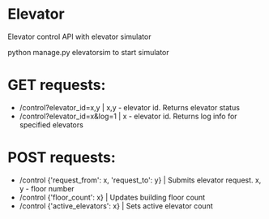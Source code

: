 # Elevator
Elevator control API with elevator simulator

python manage.py elevatorsim to start simulator

# GET requests:
* /control?elevator_id=x,y | x,y - elevator id. Returns elevator status
* /control?elevator_id=x&log=1 | x - elevator id. Returns log info for specified elevators

# POST requests:
* /control {'request_from': x, 'request_to': y} | Submits elevator request. x, y - floor number
* /control {'floor_count': x} | Updates building floor count
* /control {'active_elevators': x} | Sets active elevator count



